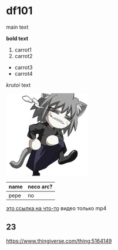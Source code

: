 # df101

main text

**bold text**

1. carrot1
2. carrot2

- carrot3
- carrot4

*krutoi* text

![no neco arc](images.jpeg)

|name |neco arc? |
|-----|----------|
|pepe |no        |

[это ссылка на что-то](https://www.google.com/url?sa=t&rct=j&q=&esrc=s&source=web&cd=&cad=rja&uact=8&ved=2ahUKEwiR_-7NkZ2BAxUrEBAIHQrmBPoQFnoECCQQAQ&url=https%3A%2F%2Ftypemoon.fandom.com%2Fru%2Fwiki%2F%25D0%259D%25D0%25B5%25D0%25BA%25D0%25BE-%25D0%2590%25D1%2580%25D0%25BA&usg=AOvVaw12aDuqOqC5PzBzPBDsjMTD&opi=89978449)
видео только mp4
## 23
https://www.thingiverse.com/thing:5164149
